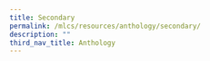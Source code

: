 ```yaml
---
title: Secondary
permalink: /mlcs/resources/anthology/secondary/
description: ""
third_nav_title: Anthology
---
```

